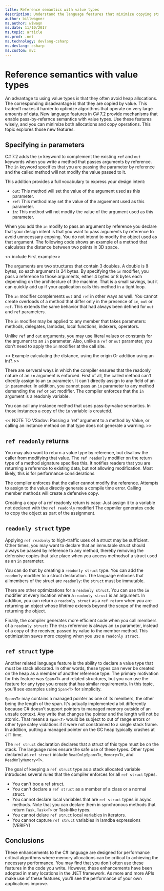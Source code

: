 ```yaml
---
title: Reference semantics with value types
description: Understand the language features that minimize copying structures safely
author: billwagner
ms.author: wiwagn
ms.date: 11/10/2017
ms.topic: article
ms.prod: .net
ms.technology: devlang-csharp
ms.devlang: csharp
ms.custom: mvc
---
```


# Reference semantics with value types

An advantage to using value types is that they often avoid heap allocations.
The corresponding disadvantage is that they are copied by value. This tradeoff
makes it harder to optimize algorithms that operate on very large amounts of
data. New language features in C# 7.2 provide mechanisms that enable pass-by-refernce
semantics with value types. Use these features wisely, and you can minimize both allocations
and copy operations. This topic explores those new features.

## Specifying `in` parameters

C# 7.2 adds the `in` keyword to complement the existing `ref`
and `out` keywords when you write a method that passes arguments
by reference. The `in` keyword specifies that you are passing
the parameter by reference and the called method will not modify
the value passed to it. 

This addition provides a full vocabulary to express your design intent:

- `out`: This method will set the value of the argument used as this parameter.
- `ref`: This method may set the value of the arguement used as this parameter.
- `in`: This method will not modify the value of the argument used as this parameter.

When you add the `in` modify to pass an argument by reference you declare
that your design intent is that you want to pass arguments by reference to
avoid unnecessary copying. You do not intend to modify the object used
as that argument. The following code shows an example of a method
that calculates the distance between two points in 3D space. 

<< include First example>>

The arguments are two structures that contain 3 doubles. A double is 8 bytes,
so each argument is 24 bytes. By specifying the `in` modifier, you pass a
reference to those arguments, either 4 bytes or 8 bytes each depending on the
architecture of the machine. That is a small savings, but it can quickly add
up if your application calls this method in a tight loop.
 
The `in` modifier complements `out` and `ref` in other ways as well. You
cannot create overloads of a method that differ only in the presence of
`in`, `out` or `ref`. This extends the same behavior that had always been
defined for `out` and `ref` parameters.

The `in` modifier may be applied to any member that takes parameters:
methods, delegates, lambdas, local functions, indexers, operators.

Unlike `ref` and `out` arguments, you may use literal values or constants
for the argument to an `in` parameter. Also, unlike a `ref` or `out` parameter,
you don't need to apply the `in` modifier at the call site.

<< Example calculating the distance, using the origin Or
addition using an int?.>>

There are serveral ways in which the compiler ensures that the readonly
nature of an `in` argument is enforced.  First of all, the called method
can't directly assign to an `in` parameter. It can't directly assign
to any field of an `in` parameter. In addition, you cannot pass
an `in` parameter to any method demanding the `ref` or `out` modifier.
The compiler enforces that the `in` argument is a readonly variable.

You can call any instance method that uses pass-by-value semantics. In
those instances a copy of the `in` variable is createdd.

<< NOTE TO VSadov: Passing a 'ref' argument to a method by Value,
 or calling an instance method on that type does not generate a warning. >>

## `ref readonly` returns

You may also want to return a value type by reference, but disallow the
caller from modifying that value. The `ref readonly` modifier on the
return type of a method signature specifies this. It notifies readers
that you are returning a reference to existing data, but not allowing
modification. Most likely, this is for performance considerations.

The compiler enforces that the caller cannot modify the reference. Attempts
to assign to the value directly generate a compile time error. Calling member
methods will create a defensive copy. 

Creating a copy of a ref readonly return is easy: Just assign it to a variable
not declared with the `ref readonly` modifierl The copmiler generates code
to copy the object as part of the assignment.

## `readonly struct` type

Applying `ref readonly` to high-traffic uses of a struct may be sufficient.
Other times, you may want to declare that an immutable struct should always
be passed by reference to any method, thereby removing the defensive copies
that take place when you access methodsof a struct used as an `in` parameter.

You can do that by creating a `readonly struct` type. You can add the `readonly`
modifier to a struct declaration. The language enforces that allmembers of
the struct are `readonly`: the `struct` must be immutable.

There are other optimizations for a `readonly struct`. You can
use the `in` modifier at every location where a `readonly struct` is an
argument. In addition, you can return a `readonly struct` as a `ref return` when
you are returning an object whose lifetime extends beyond the scope of the method
returning the object.

Finally, the compiler generates more efficient code when you call members of a
`readonly struct`: The `this` reference is always an `in` parameter, instead
of a copy of the receiver, passed by value to the member method. This optimization
saves more copying when you use a `readonly struct`.

## `ref struct` type

Another related language feature is the ability to declare a value type that
must be stack allocated. In other words, these types can never be created on the
heap as a member of another reference type. The primary motivation for this feature
was `Span<T>` and related structures, but you can use the feature for any type
you create that has similar requirements. In this topic, you'll see examples
using `Span<T>` for simplicity.

`Span<T>` may contains a managed pointer as one of its members, the other being
the length of the span. It's actually implemented a bit differently because C#
doesn't support pointers to managed memory outside of an unsafe context. Any
write that changes the pointer and the length will not be atomic. That means a
`Span<T>` would be subject to out of range errors or other type safey violations
if it were not constrained to a single stack frame. In addition, putting a
managed pointer on the GC heap typically crashes at JIT time.

The `ref struct` declaration declares that a struct of this type must be
on the stack. The language rules ensure the safe use of these types. Other
types declared as `ref struct` include `ReadOnlySpan<T>`, `Memory<T>`, and
`ReadOnlyMemory<T>`. 

The goal of keeping a `ref struct` type as a stack allocated variable
introduces several rules that the compiler enforces for all `ref struct`
types.

- You can't box a ref struct.
- You can't declare a `ref struct` as a member of a class or a normal struct.
- You cannot declare local variables that are `ref struct` types in async methods. Note that you can declare them in synchronous methods that return `Task`, `Task<T>` or Task-like types.
- You cannot delare `ref struct` local variables in iterators.
- You cannot capture `ref struct` variables in lamdba expressions (VERIFY)

## Conclusions

These enhancements to the C# language are designed for performance critical
algorithms where memory allocations can be critical to achieving the
necessary performance. You may find that you don't often use these features in
the code you write. However, these enhancements have been adopted in many locations
in the .NET framework. As more and more APIs make use of these features, you'll
see the performance of your own applications improve.
